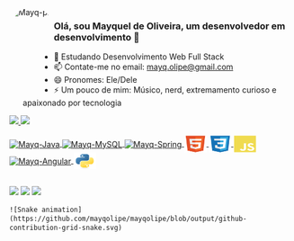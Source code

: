 <img align="left" alt="Mayq-pic" height="150" style="border-radius:50px;" src="https://i.imgur.com/vEdREk2.jpg">

### Olá, sou Mayquel de Oliveira, um desenvolvedor em desenvolvimento 👣

- 🌱 Estudando Desenvolvimento Web Full Stack
- 📫 Contate-me no email: mayq.olipe@gmail.com
- 😄 Pronomes: Ele/Dele
- ⚡ Um pouco de mim: Músico, nerd, extremamento curioso e apaixonado por tecnologia

<div align="left">
  <a href="https://github.com/mayqolipe">
  <img height="180em" src="https://github-readme-stats.vercel.app/api?username=mayqolipe&show_icons=true&theme=solarized-light&include_all_commits=true&count_private=true"/>
  <img height="180em" src="https://github-readme-stats.vercel.app/api/top-langs/?username=mayqolipe&layout=compact&langs_count=7&theme=solarized-light"/>
</div>
  <div style="display: inline_block"><br>
  <img align="center" alt="Mayq-Java" height="50" width="60" src="https://cdn.jsdelivr.net/gh/devicons/devicon/icons/java/java-original.svg">
  <img align="center" alt="Mayq-MySQL" height="50" width="60" src="https://cdn.jsdelivr.net/gh/devicons/devicon/icons/mysql/mysql-original-wordmark.svg">
  <img align="center" alt="Mayq-Spring" height="30" width="40" src="https://cdn.jsdelivr.net/gh/devicons/devicon/icons/spring/spring-original.svg">
  <img align="center" alt="Mayq-HTML" height="30" width="40" src="https://raw.githubusercontent.com/devicons/devicon/master/icons/html5/html5-original.svg">
  <img align="center" alt="Mayq-CSS" height="30" width="40" src="https://raw.githubusercontent.com/devicons/devicon/master/icons/css3/css3-original.svg">
  <img align="center" alt="Mayq-Js" height="30" width="40" src="https://raw.githubusercontent.com/devicons/devicon/master/icons/javascript/javascript-plain.svg">
  <img align="center" alt="Mayq-Angular" height="30" width="40" src="https://cdn.jsdelivr.net/gh/devicons/devicon/icons/angularjs/angularjs-plain.svg">
  <img align="center" alt="Mayq-Python" height="30" width="40" src="https://raw.githubusercontent.com/devicons/devicon/master/icons/python/python-original.svg">
</div>
  
  ##
  
  <div>
  <a href="https://www.instagram.com/my.quel/" target="_blank"><img src="https://img.shields.io/badge/-Instagram-%23E4405F?style=for-the-badge&logo=instagram&logoColor=white" target="_blank"></a>
  <a href = "mailto:contatorafaballerini@gmail.com"><img src="https://img.shields.io/badge/-Gmail-%23333?style=for-the-badge&logo=gmail&logoColor=white" target="_blank"></a>
  <a href="https://www.linkedin.com/in/mayqop/" target="_blank"><img src="https://img.shields.io/badge/-LinkedIn-%230077B5?style=for-the-badge&logo=linkedin&logoColor=white" target="_blank"></a> 
    
    ![Snake animation](https://github.com/mayqolipe/mayqolipe/blob/output/github-contribution-grid-snake.svg)
    
  </div>
  
  
